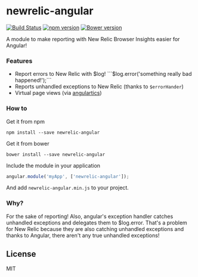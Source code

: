 # newrelic-angular

[![Build Status](https://travis-ci.org/prestonvanloon/newrelic-angular.svg)](https://travis-ci.org/prestonvanloon/newrelic-angular)
[![npm version](https://badge.fury.io/js/newrelic-angular.svg)](http://badge.fury.io/js/newrelic-angular)
[![Bower version](https://badge.fury.io/bo/newrelic-angular.svg)](http://badge.fury.io/bo/newrelic-angular)

A module to make reporting with New Relic Browser Insights easier for Angular!

### Features

* Report errors to New Relic with $log! ```$log.error('something really bad happened!');```
* Reports unhandled exceptions to New Relic (thanks to ```$errorHander```)
* Virtual page views (via [angulartics](https://github.com/luisfarzati/angulartics))

### How to

Get it from npm

``` npm install --save newrelic-angular ```

Get it from bower

``` bower install --save newrelic-angular ```

Include the module in your application

```javascript
angular.module('myApp', ['newrelic-angular']);
```

And add ```newrelic-angular.min.js``` to your project.


### Why?

For the sake of reporting! Also, angular's exception handler catches unhandled exceptions and delegates them to $log.error. That's a problem for New Relic because they are also catching unhandled exceptions and thanks to Angular, there aren't any true unhandled exceptions!



License
----

MIT
